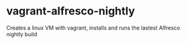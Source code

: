 vagrant-alfresco-nightly
========================

Creates a linux VM with vagrant, installs and runs the lastest Alfresco nightly build
